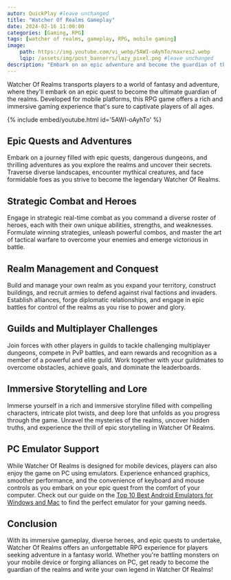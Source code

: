 ```yaml
---
autor: QuickPlay #leave unchanged
title: "Watcher Of Realms Gameplay"
date: 2024-02-16 11:00:00
categories: [Gaming, RPG]
tags: [watcher of realms, gameplay, RPG, mobile gaming]
image: 
    path: https://img.youtube.com/vi_webp/5AWI-oAyhTo/maxres2.webp 
    lqip: /assets/img/post_bannerrs/lazy_pixel.png #leave unchanged
description: "Embark on an epic adventure and become the guardian of the realms in Watcher Of Realms, a thrilling RPG game that challenges players to explore, battle, and conquer in a rich fantasy world. Discover its immersive gameplay, diverse heroes, and how to rise to glory on both mobile and PC with emulators."
---
```


Watcher Of Realms transports players to a world of fantasy and adventure, where they'll embark on an epic quest to become the ultimate guardian of the realms. Developed for mobile platforms, this RPG game offers a rich and immersive gaming experience that's sure to captivate players of all ages.

{% include embed/youtube.html id='5AWI-oAyhTo' %}

## Epic Quests and Adventures
Embark on a journey filled with epic quests, dangerous dungeons, and thrilling adventures as you explore the realms and uncover their secrets. Traverse diverse landscapes, encounter mythical creatures, and face formidable foes as you strive to become the legendary Watcher Of Realms.

## Strategic Combat and Heroes
Engage in strategic real-time combat as you command a diverse roster of heroes, each with their own unique abilities, strengths, and weaknesses. Formulate winning strategies, unleash powerful combos, and master the art of tactical warfare to overcome your enemies and emerge victorious in battle.

## Realm Management and Conquest
Build and manage your own realm as you expand your territory, construct buildings, and recruit armies to defend against rival factions and invaders. Establish alliances, forge diplomatic relationships, and engage in epic battles for control of the realms as you rise to power and glory.

## Guilds and Multiplayer Challenges
Join forces with other players in guilds to tackle challenging multiplayer dungeons, compete in PvP battles, and earn rewards and recognition as a member of a powerful and elite guild. Work together with your guildmates to overcome obstacles, achieve goals, and dominate the leaderboards.

## Immersive Storytelling and Lore
Immerse yourself in a rich and immersive storyline filled with compelling characters, intricate plot twists, and deep lore that unfolds as you progress through the game. Unravel the mysteries of the realms, uncover hidden truths, and experience the thrill of epic storytelling in Watcher Of Realms.

## PC Emulator Support
While Watcher Of Realms is designed for mobile devices, players can also enjoy the game on PC using emulators. Experience enhanced graphics, smoother performance, and the convenience of keyboard and mouse controls as you embark on your epic quest from the comfort of your computer. Check out our guide on the [Top 10 Best Android Emulators for Windows and Mac](https://quickplaymobile.github.io/posts/Top-10-Best-Android-Emulators-for-Windows-and-Mac/) to find the perfect emulator for your gaming needs.

## Conclusion
With its immersive gameplay, diverse heroes, and epic quests to undertake, Watcher Of Realms offers an unforgettable RPG experience for players seeking adventure in a fantasy world. Whether you're battling monsters on your mobile device or forging alliances on PC, get ready to become the guardian of the realms and write your own legend in Watcher Of Realms!

